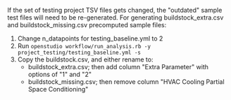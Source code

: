 If the set of testing project TSV files gets changed, the "outdated" sample test files will need to be re-generated.
For generating buildstock_extra.csv and buildstock_missing.csv precomputed sample files:
1. Change n_datapoints for testing_baseline.yml to 2
2. Run ``openstudio workflow/run_analysis.rb -y project_testing/testing_baseline.yml -s``
3. Copy the buildstock.csv, and either rename to:
   - buildstock_extra.csv; then add column "Extra Parameter" with options of "1" and "2"
   - buildstock_missing.csv; then remove column "HVAC Cooling Partial Space Conditioning"
